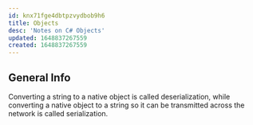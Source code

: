 ```yaml
---
id: knx71fge4dbtpzvydbob9h6
title: Objects
desc: 'Notes on C# Objects'
updated: 1648837267559
created: 1648837267559
---
```

## General Info

Converting a string to a native object is called deserialization, while converting a native object to a string so it can be transmitted across the network is called serialization.
